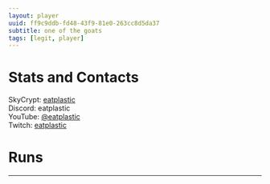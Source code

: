 ```yaml
---
layout: player
uuid: ff9c9ddb-fd48-43f9-81e0-263cc8d5da37
subtitle: one of the goats
tags: [legit, player]
---
```


# Stats and Contacts
SkyCrypt: [eatplastic](https://sky.shiiyu.moe/stats/eatplastic/Mango)  
Discord: eatplastic  
YouTube: [@eatplastic](https://www.youtube.com/@eatplastic)  
Twitch: [eatplastic](https://www.twitch.tv/eatplastic)  

# Runs
---  
